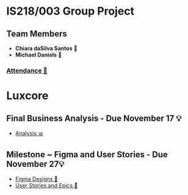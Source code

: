 # IS218/003 Group Project

## Team Members
- **Chiara daSilva Santos** 🌟
- **Michael Daniels** 🌟

### [Attendance 📅](attendance.md)

# Luxcore

## Final Business Analysis - Due November 17 💡
- [Analysis 📊](files/analysis.mdanalysis.md)

## Milestone ~ Figma and User Stories - Due November 27💡
- [Figma Designs 🎨](files/figma.md)
- [User Stories and Epics 👥](files/epics.md)